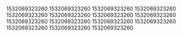 1532069323260
1532069323260
1532069323260
1532069323260
1532069323260
1532069323260
1532069323260
1532069323260
1532069323260
1532069323260
1532069323260
1532069323260
1532069323260
1532069323260
1532069323260